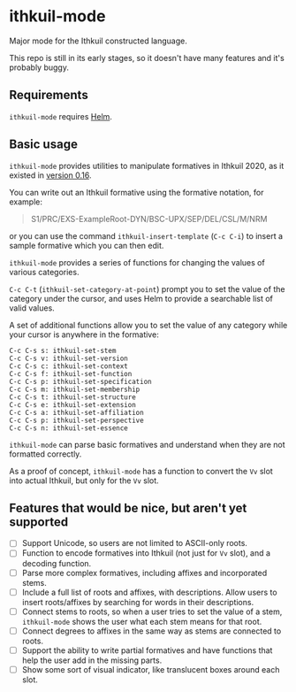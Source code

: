 # ithkuil-mode
Major mode for the Ithkuil constructed language.

This repo is still in its early stages, so it doesn't have many features and it's probably buggy.

## Requirements

`ithkuil-mode` requires [Helm](https://emacs-helm.github.io/helm/).

## Basic usage

`ithkuil-mode` provides utilities to manipulate formatives in Ithkuil 2020, as it existed in [version 0.16](http://www.ithkuil.net/morpho-phonology_v_0_16.pdf).

You can write out an Ithkuil formative using the formative notation, for example:

> S1/PRC/EXS-ExampleRoot-DYN/BSC-UPX/SEP/DEL/CSL/M/NRM

or you can use the command `ithkuil-insert-template` (`C-c C-i`) to insert a sample formative which you can then edit.

`ithkuil-mode` provides a series of functions for changing the values of various categories.

`C-c C-t` (`ithkuil-set-category-at-point`) prompt you to set the value of the category under the cursor, and uses Helm to provide a searchable list of valid values.

A set of additional functions allow you to set the value of any category while your cursor is anywhere in the formative:

    C-c C-s s: ithkuil-set-stem
    C-c C-s v: ithkuil-set-version
    C-c C-s c: ithkuil-set-context
    C-c C-s f: ithkuil-set-function
    C-c C-s p: ithkuil-set-specification
    C-c C-s m: ithkuil-set-membership
    C-c C-s t: ithkuil-set-structure
    C-c C-s e: ithkuil-set-extension
    C-c C-s a: ithkuil-set-affiliation
    C-c C-s p: ithkuil-set-perspective
    C-c C-s n: ithkuil-set-essence

`ithkuil-mode` can parse basic formatives and understand when they are not formatted correctly.

As a proof of concept, `ithkuil-mode` has a function to convert the `Vv` slot into actual Ithkuil, but only for the `Vv` slot.

## Features that would be nice, but aren't yet supported

- [ ] Support Unicode, so users are not limited to ASCII-only roots.
- [ ] Function to encode formatives into Ithkuil (not just for `Vv` slot), and a decoding function.
- [ ] Parse more complex formatives, including affixes and incorporated stems.
- [ ] Include a full list of roots and affixes, with descriptions. Allow users to insert roots/affixes by searching for words in their descriptions.
- [ ] Connect stems to roots, so when a user tries to set the value of a stem, `ithkuil-mode` shows the user what each stem means for that root.
- [ ] Connect degrees to affixes in the same way as stems are connected to roots.
- [ ] Support the ability to write partial formatives and have functions that help the user add in the missing parts.
- [ ] Show some sort of visual indicator, like translucent boxes around each slot.

